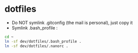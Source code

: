 dotfiles
========

* Do NOT symlink .gitconfig (the mail is personal), just copy it
* Symlink .bash_profile :

```bash
cd ~
ln -sf dev/dotfiles/.bash_profile .
ln -sf dev/dotfiles/.nanorc .
```
